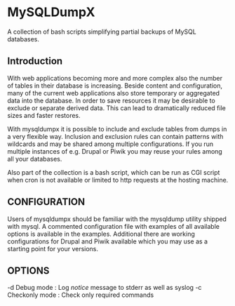 MySQLDumpX
==========

A collection of bash scripts simplifying partial backups of MySQL databases.

Introduction
------------
With web applications becoming more and more complex also the number of tables
in their database is increasing. Beside content and configuration, many of the
current web applications also store temporary or aggregated data into the
database. In order to save resources it may be desirable to exclude or separate
derived data. This can lead to dramatically reduced file sizes and faster
restores.

With mysqldumpx it is possible to include and exclude tables from dumps in a
very flexible way. Inclusion and exclusion rules can contain patterns with
wildcards and may be shared among multiple configurations. If you run multiple
instances of e.g. Drupal or Piwik you may reuse your rules among all your
databases.

Also part of the collection is a bash script, which can be run as CGI script
when cron is not available or limited to http requests at the hosting machine.

CONFIGURATION
-------------
Users of mysqldumpx should be familiar with the mysqldump utility shipped with
mysql. A commented configuration file with examples of all available options is
available in the examples. Additional there are working configurations for
Drupal and Piwik available which you may use as a starting point for your
versions.

OPTIONS
-------

-d Debug mode : Log *notice* message to stderr as well as syslog
-c Checkonly mode : Check only required commands
